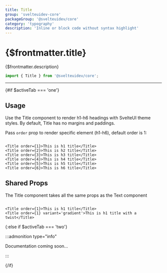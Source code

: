 ```yaml
---
title: Title
group: 'svelteuidev-core'
packageGroup: '@svelteuidev/core'
category: 'typography'
description: 'Inline or block code without syntax highlight'
---
```


<script lang='ts'>
    import Preview from '$lib/components/DocsHelpers/Preview.svelte'
	import { Title } from '@svelteuidev/core'
    import { DocTabs, activeTab } from '$lib/components'
</script>

# {$frontmatter.title}

{$frontmatter.description}

```ts
import { Title } from '@svelteuidev/core';
```

<DocTabs />

<hr>
<!-- Top Section -->

{#if $activeTab === 'one'}

## Usage

Use the Title component to render h1-h6 headings with SvelteUI theme styles.
By default, Title has no margins and paddings.

Pass `order` prop to render specific element (h1-h6), default order is 1:

<Preview class='not-prose' style='display: flex; flex-direction: column; gap: 1rem;'>
    <Title order={1}>This is h1 title</Title>
    <Title order={2}>This is h2 title</Title>
    <Title order={3}>This is h3 title</Title>
    <Title order={4}>This is h4 title</Title>
    <Title order={5}>This is h5 title</Title>
    <Title order={6}>This is h6 title</Title>
</Preview>

```svelte|copy|lineNumbers
<Title order={1}>This is h1 title</Title>
<Title order={2}>This is h2 title</Title>
<Title order={3}>This is h3 title</Title>
<Title order={4}>This is h4 title</Title>
<Title order={5}>This is h5 title</Title>
<Title order={6}>This is h6 title</Title>
```

## Shared Props

The Title component takes all the same props as the Text component

<Preview class='not-prose' style='display: flex; flex-direction: column;'>
    <Title order={1}>This is h1 title</Title>
    <Title order={1} variant='gradient'>This is h1 title with a twist</Title>
</Preview>

```svelte|copy|lineNumbers
<Title order={1}>This is h1 title</Title>
<Title order={1} variant='gradient'>This is h1 title with a twist</Title>
```

{:else if $activeTab === 'two'}

:::admonition type="info"

Documentation coming soon...

:::

{/if}
